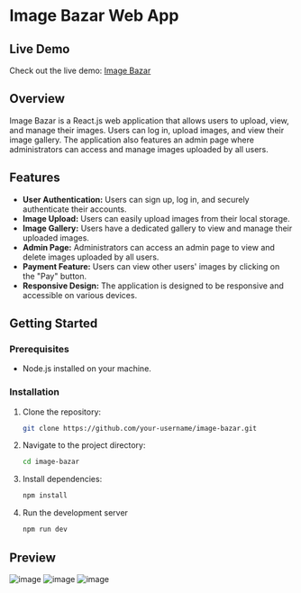 # Image Bazar Web App

## Live Demo

Check out the live demo: [Image Bazar](https://image-bazar-mu.vercel.app/)

## Overview

Image Bazar is a React.js web application that allows users to upload, view, and manage their images. Users can log in, upload images, and view their image gallery. The application also features an admin page where administrators can access and manage images uploaded by all users.

## Features

- **User Authentication:** Users can sign up, log in, and securely authenticate their accounts.
- **Image Upload:** Users can easily upload images from their local storage.
- **Image Gallery:** Users have a dedicated gallery to view and manage their uploaded images.
- **Admin Page:** Administrators can access an admin page to view and delete images uploaded by all users.
- **Payment Feature:** Users can view other users' images by clicking on the "Pay" button.
- **Responsive Design:** The application is designed to be responsive and accessible on various devices.

## Getting Started

### Prerequisites

- Node.js installed on your machine.

### Installation

1. Clone the repository:

   ```bash
   git clone https://github.com/your-username/image-bazar.git

2. Navigate to the project directory:
    ```bash
   cd image-bazar
3. Install dependencies:
   ```bash
   npm install
4. Run the development server
   ```bash
   npm run dev
## Preview
![image](https://github.com/shivamknjvs/ImageBazar/assets/99579623/76418ff8-05e0-4ad0-9191-7b710306edb2)
![image](https://github.com/shivamknjvs/ImageBazar/assets/99579623/11b328db-582a-4bf2-ad0b-35199ea1ea0a)
![image](https://github.com/shivamknjvs/ImageBazar/assets/99579623/647d6f40-11a9-4d0f-b9af-c373d28514e9)



   
